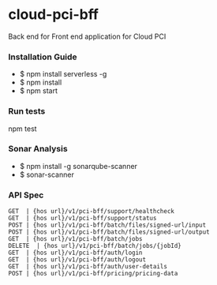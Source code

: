 # cloud-pci-bff
Back end for Front end application for Cloud PCI

### Installation Guide
-  $ npm install serverless -g
-  $ npm install
-  $ npm start

### Run tests
npm test

### Sonar Analysis
- $ npm install -g sonarqube-scanner
- $ sonar-scanner

### API Spec
````
GET  | {hos url}/v1/pci-bff/support/healthcheck 
GET  | {hos url}/v1/pci-bff/support/status 
POST | {hos url}/v1/pci-bff/batch/files/signed-url/input
POST | {hos url}/v1/pci-bff/batch/files/signed-url/output
GET  | {hos url}/v1/pci-bff/batch/jobs 
DELETE  | {hos url}/v1/pci-bff/batch/jobs/{jobId}
GET  | {hos url}/v1/pci-bff/auth/login
GET  | {hos url}/v1/pci-bff/auth/logout
GET  | {hos url}/v1/pci-bff/auth/user-details
POST | {hos url}/v1/pci-bff/pricing/pricing-data  
````

